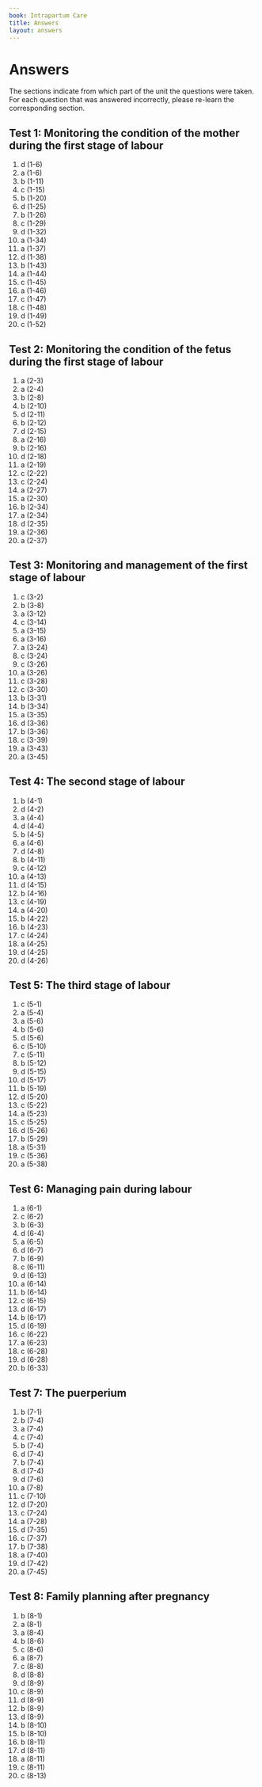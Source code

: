 ```yaml
---
book: Intrapartum Care
title: Answers
layout: answers
---
```


# Answers

The sections indicate from which part of the unit the questions were taken. For each question that was answered incorrectly, please re-learn the corresponding section.

## Test 1: Monitoring the condition of the mother during the first stage of labour

1.	d (1-6)
2.	a (1-6)
3.	b (1-11)
4.	c (1-15)
5.	b (1-20)
6.	d (1-25)
7.	b (1-26)
8.	c (1-29)
9.	d (1-32)
10.	a (1-34)
11.	a (1-37)
12.	d (1-38)
13.	b (1-43)
14.	a (1-44)
15.	c (1-45)
16.	a (1-46)
17.	c (1-47)
18.	c (1-48)
19.	d (1-49)
20.	c (1-52)

## Test 2: Monitoring the condition of the fetus during the first stage of labour

1.	a (2-3)
2.	a (2-4)
3.	b (2-8)
4.	b (2-10)
5.	d (2-11)
6.	b (2-12)
7.	d (2-15)
8.	a (2-16)
9.	b (2-16)
10.	d (2-18)
11.	a (2-19)
12.	c (2-22)
13.	c (2-24)
14.	a (2-27)
15.	a (2-30)
16.	b (2-34)
17.	a (2-34)
18.	d (2-35)
19.	a (2-36)
20.	a (2-37)

## Test 3: Monitoring and management of the first stage of labour

1.	c (3-2)
2.	b (3-8)
3.	a (3-12)
4.	c (3-14)
5.	a (3-15)
6.	a (3-16)
7.	a (3-24)
8.	c (3-24)
9.	c (3-26)
10.	a (3-26)
11.	c (3-28)
12.	c (3-30)
13.	b (3-31)
14.	b (3-34)
15.	a (3-35)
16.	d (3-36)
17.	b (3-36)
18.	c (3-39)
19.	a (3-43)
20.	a (3-45)

## Test 4: The second stage of labour

1.	b (4-1)
2.	d (4-2)
3.	a (4-4)
4.	d (4-4)
5.	b (4-5)
6.	a (4-6)
7.	d (4-8)
8.	b (4-11)
9.	c (4-12)
10.	a (4-13)
11.	d (4-15)
12.	b (4-16)
13.	c (4-19)
14.	a (4-20)
15.	b (4-22)
16.	b (4-23)
17.	c (4-24)
18.	a (4-25)
19.	d (4-25)
20.	d (4-26)

## Test 5: The third stage of labour

1.	c (5-1)
2.	a (5-4)
3.	a (5-6)
4.	b (5-6)
5.	d (5-6)
6.	c (5-10)
7.	c (5-11)
8.	b (5-12)
9.	d (5-15)
10.	d (5-17)
11.	b (5-19)
12.	d (5-20)
13.	c (5-22)
14.	a (5-23)
15.	c (5-25)
16.	d (5-26)
17.	b (5-29)
18.	a (5-31)
19.	c (5-36)
20.	a (5-38)

## Test 6: Managing pain during labour

1.	a (6-1)
2.	c (6-2)
3.	b (6-3)
4.	d (6-4)
5.	a (6-5)
6.	d (6-7)
7.	b (6-9)
8.	c (6-11)
9.	d (6-13)
10.	a (6-14)
11.	b (6-14)
12.	c (6-15)
13.	d (6-17)
14.	b (6-17)
15.	d (6-19)
16.	c (6-22)
17.	a (6-23)
18.	c (6-28)
19.	d (6-28)
20.	b (6-33)

## Test 7: The puerperium

1.	b (7-1)
2.	b (7-4)
3.	a (7-4)
4.	c (7-4)
5.	b (7-4)
6.	d (7-4)
7.	b (7-4)
8.	d (7-4)
9.	d (7-6)
10.	a (7-8)
11.	c (7-10)
12.	d (7-20)
13.	c (7-24)
14.	a (7-28)
15.	d (7-35)
16.	c (7-37)
17.	b (7-38)
18.	a (7-40)
19.	d (7-42)
20.	a (7-45)

## Test 8: Family planning after pregnancy

1.	b (8-1)
2.	a (8-1)
3.	a (8-4)
4.	b (8-6)
5.	c (8-6)
6.	a (8-7)
7.	c (8-8)
8.	d (8-8)
9.	d (8-9)
10.	c (8-9)
11.	d (8-9)
12.	b (8-9)
13.	d (8-9)
14.	b (8-10)
15.	b (8-10)
16.	b (8-11)
17.	d (8-11)
18.	a (8-11)
19.	c (8-11)
20.	c (8-13)
